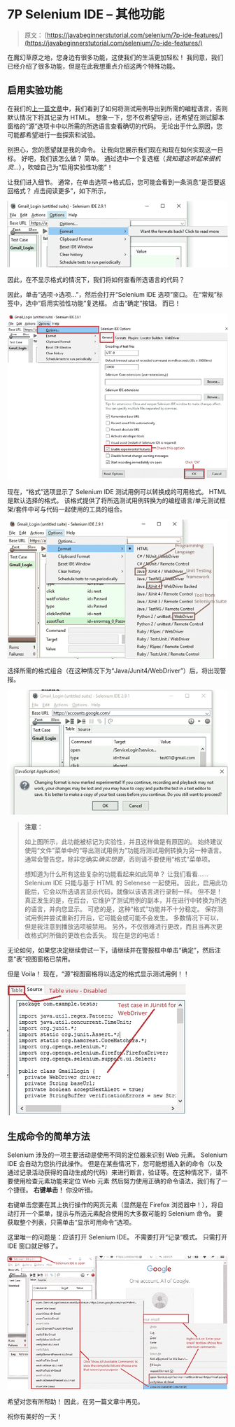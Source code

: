 # 7P Selenium IDE – 其他功能

> 原文： [https://javabeginnerstutorial.com/selenium/7p-ide-features/](https://javabeginnerstutorial.com/selenium/7p-ide-features/)

在魔幻草原之地，您身边有很多功能，这使我们的生活更加轻松！ 我同意，我们已经介绍了很多功能，但是在此我想重点介绍这两个特殊功能。

## 启用实验功能

在我们的[上一篇文章](https://javabeginnerstutorial.com/selenium/7o-ide-export-testcase/)中，我们看到了如何将测试用例导出到所需的编程语言，否则默认情况下将其记录为 HTML。 想象一下，您不仅希望导出，还希望在测试脚本窗格的“源”选项卡中以所需的所选语言查看确切的代码。 无论出于什么原因，您可能都希望进行一些探索和试验。

别担心，您的愿望就是我的命令。 让我向您展示我们现在和现在如何实现这一目标。 好吧，我们该怎么做？ 简单。 通过选中一个复选框（*我知道这听起来很机灵…*），吹嘘自己为“启用实验性功能”！

让我们进入细节。 通常，在单击选项->格式后，您可能会看到一条消息“是否要返回格式？ 点击阅读更多”，如下所示，

![want formats](img/62c3800f53e8e60b863f388b8e37e223.png)

因此，在不显示格式的情况下，我们将如何查看所选语言的代码？

因此，单击“选项->选项...”，然后会打开“Selenium IDE 选项”窗口。 在“常规”标签中，选中“启用实验性功能”复选框。 点击“确定”按钮。 而已！

![experimental features](img/6a37deb41658463ddb103639c32894f6.png)

现在，“格式”选项显示了 Selenium IDE 测试用例可以转换成的可用格式。 HTML 是默认选择的格式。 该格式提供了将所选测试用例转换为的编程语言/单元测试框架/套件中可与代码一起使用的工具的组合。

![available formats](img/74bd2a31f4630c10900264c5a6f91840.png)    

选择所需的格式组合（在这种情况下为“Java/Junit4/WebDriver”）后，将出现警报。

![format alert](img/8749bbbb28d76508ddfbaa1fc0a38ed2.png)

> **注意**：
> 
> 如上图所示，此功能被标记为实验性，并且这样做是有原因的。 始终建议使用“文件”菜单中的“导出测试用例为”功能将测试用例转换为另一种语言。 通常会警告您，除非您确实*确实想要*，否则请不要使用“格式”菜单项。
> 
> 想知道为什么所有这些复杂的功能看起来如此简单？ 让我们看看……Selenium IDE 只能与基于 HTML 的 Selenese 一起使用。 因此，启用此功能后，它会以所选语言显示代码，就像以该语言进行录制一样。 但不是！ 真正发生的是，在后台，它维护了测试用例的副本，并在进行中转换为所选的语言，并向您显示。 可悲的是，这种“格式”功能并不十分稳定。 保存测试用例并尝试重新打开后，它可能会或可能不会发生。 多数情况下可以，但是我注意到播放选项被禁用。 另外，不仅很难进行更改，而且当再次更改格式时所做的更改也会丢失。 现在是您的电话！

无论如何，如果您决定继续尝试一下，请继续并在警报框中单击“确定”，然后注意“表”视图窗格已禁用。

但是 Voila！ 现在，“源”视图窗格将以选定的格式显示测试用例！！

![JUnit test case](img/2449ad6adcf5e5e00a15f73002dd0963.png)

## 生成命令的简单方法

Selenium 涉及的一项主要活动是使用不同的定位器来识别 Web 元素。 Selenium IDE 会自动为您执行此操作。 但是在某些情况下，您可能想插入新的命令（以及通过记录活动获得的自动生成的代码）来进行断言，验证等。在这种情况下，请不要使用检查元素功能来定位 Web 元素 然后努力使用正确的命令语法，我们有了一个捷径。 **右键单击！** 你没听错。

右键单击您要在其上执行操作的网页元素（显然是在 Firefox 浏览器中！），将自动打开一个菜单，提示与所选元素配合使用的大多数可能的 Selenium 命令。 要获取整个列表，只需单击“显示可用命令”选项。

这里唯一的问题是：应该打开 Selenium IDE。 不需要打开“记录”模式。 只需打开 IDE 窗口就足够了。

![generating commands](img/4c884d255235bd56357682e3efaa3a54.png)

希望对您有所帮助！ 因此，在另一篇文章中再见。

祝你有美好的一天！

